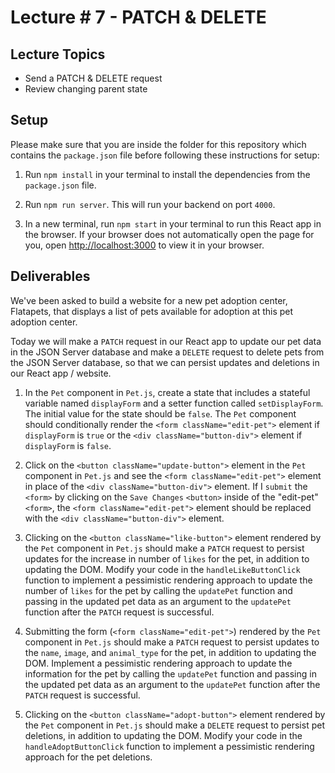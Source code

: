 # Lecture # 7 - PATCH & DELETE

## Lecture Topics

- Send a PATCH & DELETE request
- Review changing parent state

## Setup

Please make sure that you are inside the folder for this repository which contains the `package.json` file before following these instructions for setup:

1. Run `npm install` in your terminal to install the dependencies from the `package.json` file.

2. Run `npm run server`. This will run your backend on port `4000`.

3. In a new terminal, run `npm start` in your terminal to run this React app in the browser. If your browser does not automatically open the page for you, open [http://localhost:3000](http://localhost:3000) to view it in your browser.

## Deliverables

We've been asked to build a website for a new pet adoption center, Flatapets, that displays a list of pets available for adoption at this pet adoption center.

Today we will make a `PATCH` request in our React app to update our pet data in the JSON Server database and make a `DELETE` request to delete pets from the JSON Server database, so that we can persist updates and deletions in our React app / website.

1. In the `Pet` component in `Pet.js`, create a state that includes a stateful variable named `displayForm` and a setter function called `setDisplayForm`. The initial value for the state should be `false`. The `Pet` component should conditionally render the `<form className="edit-pet">` element if `displayForm` is `true` or the `<div className="button-div">` element if `displayForm` is `false`.

2. Click on the `<button className="update-button">` element in the `Pet` component in `Pet.js` and see the `<form className="edit-pet">` element in place of the `<div className="button-div">` element. If I `submit` the `<form>` by clicking on the `Save Changes` `<button>` inside of the "edit-pet" `<form>`, the `<form className="edit-pet">` element should be replaced with the `<div className="button-div">` element.

3. Clicking on the `<button className="like-button">` element rendered by the `Pet` component in `Pet.js` should make a `PATCH` request to persist updates for the increase in number of `likes` for the pet, in addition to updating the DOM. Modify your code in the `handleLikeButtonClick` function to implement a pessimistic rendering approach to update the number of `likes` for the pet by calling the `updatePet` function and passing in the updated pet data as an argument to the `updatePet` function after the `PATCH` request is successful.

4. Submitting the form (`<form className="edit-pet">`) rendered by the `Pet` component in `Pet.js` should make a `PATCH` request to persist updates to the `name`, `image`, and `animal_type` for the pet, in addition to updating the DOM. Implement a pessimistic rendering approach to update the information for the pet by calling the `updatePet` function and passing in the updated pet data as an argument to the `updatePet` function after the `PATCH` request is successful.

5. Clicking on the `<button className="adopt-button">` element rendered by the `Pet` component in `Pet.js` should make a `DELETE` request to persist pet deletions, in addition to updating the DOM. Modify your code in the `handleAdoptButtonClick` function to implement a pessimistic rendering approach for the pet deletions.